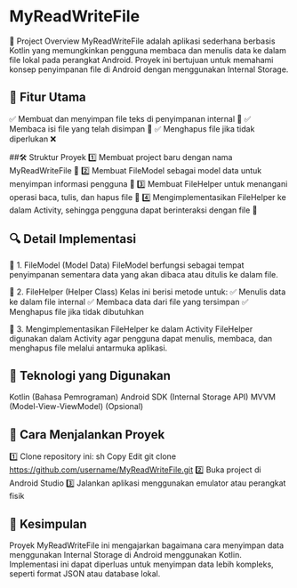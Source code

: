 # MyReadWriteFile
📌 Project Overview
MyReadWriteFile adalah aplikasi sederhana berbasis Kotlin yang memungkinkan pengguna membaca dan menulis data ke dalam file lokal pada perangkat Android. Proyek ini bertujuan untuk memahami konsep penyimpanan file di Android dengan menggunakan Internal Storage.

## 📂 Fitur Utama
✅ Membuat dan menyimpan file teks di penyimpanan internal 📄
✅ Membaca isi file yang telah disimpan 👀
✅ Menghapus file jika tidak diperlukan ❌

##🛠 Struktur Proyek
1️⃣ Membuat project baru dengan nama MyReadWriteFile 📌
2️⃣ Membuat FileModel sebagai model data untuk menyimpan informasi pengguna 💾
3️⃣ Membuat FileHelper untuk menangani operasi baca, tulis, dan hapus file 🔧
4️⃣ Mengimplementasikan FileHelper ke dalam Activity, sehingga pengguna dapat berinteraksi dengan file 🎯

## 🔍 Detail Implementasi
📌 1. FileModel (Model Data)
FileModel berfungsi sebagai tempat penyimpanan sementara data yang akan dibaca atau ditulis ke dalam file.

📌 2. FileHelper (Helper Class)
Kelas ini berisi metode untuk:
✅ Menulis data ke dalam file internal
✅ Membaca data dari file yang tersimpan
✅ Menghapus file jika tidak dibutuhkan

📌 3. Mengimplementasikan FileHelper ke dalam Activity
FileHelper digunakan dalam Activity agar pengguna dapat menulis, membaca, dan menghapus file melalui antarmuka aplikasi.

## 🚀 Teknologi yang Digunakan
Kotlin (Bahasa Pemrograman)
Android SDK (Internal Storage API)
MVVM (Model-View-ViewModel) (Opsional)

## 📌 Cara Menjalankan Proyek
1️⃣ Clone repository ini:
sh
Copy
Edit
git clone https://github.com/username/MyReadWriteFile.git
2️⃣ Buka project di Android Studio
3️⃣ Jalankan aplikasi menggunakan emulator atau perangkat fisik

## 🎯 Kesimpulan
Proyek MyReadWriteFile ini mengajarkan bagaimana cara menyimpan data menggunakan Internal Storage di Android menggunakan Kotlin. Implementasi ini dapat diperluas untuk menyimpan data lebih kompleks, seperti format JSON atau database lokal.

